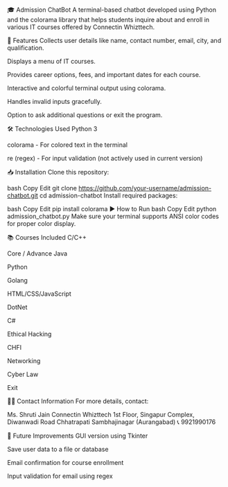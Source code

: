 🎓 Admission ChatBot
A terminal-based chatbot developed using Python and the colorama library that helps students inquire about and enroll in various IT courses offered by Connectin Whizttech.

📌 Features
Collects user details like name, contact number, email, city, and qualification.

Displays a menu of IT courses.

Provides career options, fees, and important dates for each course.

Interactive and colorful terminal output using colorama.

Handles invalid inputs gracefully.

Option to ask additional questions or exit the program.

🛠️ Technologies Used
Python 3

colorama - For colored text in the terminal

re (regex) - For input validation (not actively used in current version)

📥 Installation
Clone this repository:

bash
Copy
Edit
git clone https://github.com/your-username/admission-chatbot.git
cd admission-chatbot
Install required packages:

bash
Copy
Edit
pip install colorama
▶️ How to Run
bash
Copy
Edit
python admission_chatbot.py
Make sure your terminal supports ANSI color codes for proper color display.

📚 Courses Included
C/C++

Core / Advance Java

Python

Golang

HTML/CSS/JavaScript

DotNet

C#

Ethical Hacking

CHFI

Networking

Cyber Law

Exit

🧑‍💼 Contact Information
For more details, contact:

Ms. Shruti Jain
Connectin Whizttech
1st Floor, Singapur Complex, Diwanwadi Road
Chhatrapati Sambhajinagar (Aurangabad)
📞 9921990176

📌 Future Improvements
GUI version using Tkinter

Save user data to a file or database

Email confirmation for course enrollment

Input validation for email using regex
